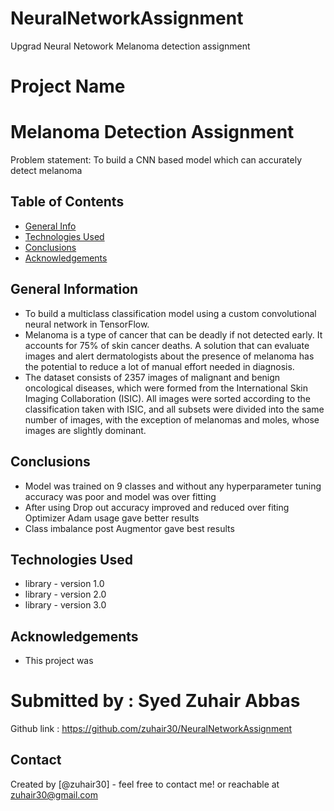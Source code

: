 # NeuralNetworkAssignment
Upgrad Neural Netowork Melanoma detection assignment

# Project Name
# Melanoma Detection Assignment
Problem statement: To build a CNN based model which can accurately detect melanoma


## Table of Contents
* [General Info](#general-information)
* [Technologies Used](#technologies-used)
* [Conclusions](#conclusions)
* [Acknowledgements](#acknowledgements)

<!-- You can include any other section that is pertinent to your problem -->

## General Information
- To build a multiclass classification model using a custom convolutional neural network in TensorFlow.
- Melanoma is a type of cancer that can be deadly if not detected early. It accounts for 75% of skin cancer deaths. A solution that can evaluate images and alert dermatologists about the presence of melanoma has the potential to reduce a lot of manual effort needed in diagnosis.
- The dataset consists of 2357 images of malignant and benign oncological diseases, which were formed from the International Skin Imaging Collaboration (ISIC). All images were sorted according to the classification taken with ISIC, and all subsets were divided into the same number of images, with the exception of melanomas and moles, whose images are slightly dominant.



<!-- You don't have to answer all the questions - just the ones relevant to your project. -->

## Conclusions
- Model was trained on 9 classes and without any hyperparameter tuning accuracy was poor and model was over fitting
- After using Drop out accuracy improved and reduced over fiting Optimizer Adam usage gave better results
- Class imbalance post Augmentor gave best results

<!-- You don't have to answer all the questions - just the ones relevant to your project. -->


## Technologies Used
- library - version 1.0
- library - version 2.0
- library - version 3.0

<!-- As the libraries versions keep on changing, it is recommended to mention the version of library used in this project -->

## Acknowledgements
- This project was 
# Submitted by : Syed Zuhair Abbas 

Github link : https://github.com/zuhair30/NeuralNetworkAssignment


## Contact
Created by [@zuhair30] - feel free to contact me!
or reachable at zuhair30@gmail.com

